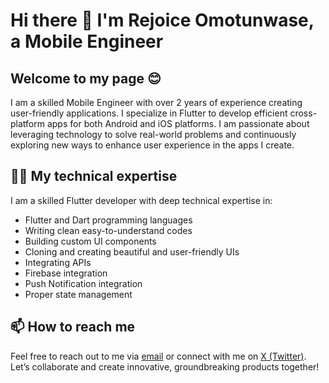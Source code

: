 # Hi there 👋 I'm Rejoice Omotunwase, a Mobile Engineer 
## Welcome to my page 😊

I am a skilled Mobile Engineer with over 2 years of experience creating user-friendly applications. I specialize in Flutter to develop efficient cross-platform apps for both Android and iOS platforms. I am passionate about leveraging technology to solve real-world problems and continuously exploring new ways to enhance user experience in the apps I create.

## 👨‍💻 My technical expertise

I am a skilled Flutter developer with deep technical expertise in:
- Flutter and Dart programming languages
- Writing clean easy-to-understand codes
- Building custom UI components
- Cloning and creating beautiful and user-friendly UIs
- Integrating APIs
- Firebase integration
- Push Notification integration
- Proper state management

## 📫 How to reach me

Feel free to reach out to me via [email](omotunwaserejoice@gmail.com) or connect with me on [X (Twitter)](https://x.com/prodigy_rejoice). Let’s collaborate and create innovative, groundbreaking products together!
